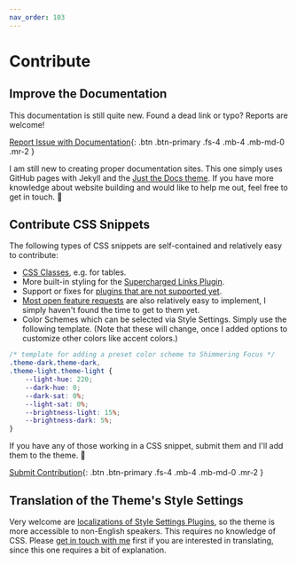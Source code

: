 ```yaml
---
nav_order: 103
---
```


# Contribute

## Improve the Documentation

This documentation is still quite new. Found a dead link or typo? Reports are welcome!

[Report Issue with Documentation](https://github.com/chrisgrieser/shimmering-focus/issues/new?assignees=&labels=documentation&template=documentation_fix.yml&title=%5BDocs%5D%3A+){: .btn .btn-primary .fs-4 .mb-4 .mb-md-0 .mr-2 }

I am still new to creating proper documentation sites. This one simply uses GitHub pages with Jekyll and the [Just the Docs theme](https://github.com/pmarsceill/just-the-docs). If you have more knowledge about website building and would like to help me out, feel free to get in touch. 🤗

## Contribute CSS Snippets
The following types of CSS snippets are self-contained and relatively easy to contribute:
- [CSS Classes](/css-classes), e.g. for tables.
- More built-in styling for the [Supercharged Links Plugin](#built-in-styling-for-supercharged-links).
- Support or fixes for [plugins that are not supported yet](https://publish.obsidian.md/hub/02+-+Community+Expansions/02.05+All+Community+Expansions/Themes/Shimmering+Focus#Plugin+Compatibility+1).
- [Most open feature requests](https://github.com/chrisgrieser/shimmering-focus/issues?q=is%3Aissue+is%3Aopen+label%3Aenhancement) are also relatively easy to implement, I simply haven't found the time to get to them yet.
- Color Schemes which can be selected via Style Settings. Simply use the following template. (Note that these will change, once I added options to customize other colors like accent colors.)

```css
/* template for adding a preset color scheme to Shimmering Focus */
.theme-dark.theme-dark,
.theme-light.theme-light {
	--light-hue: 220;
	--dark-hue: 0;
	--dark-sat: 0%;
	--light-sat: 0%;
	--brightness-light: 15%;
	--brightness-dark: 5%;
}
```

If you have any of those working in a CSS snippet, submit them and I'll add them to the theme. 🙂

[Submit Contribution](https://github.com/chrisgrieser/shimmering-focus/issues/new?assignees=&labels=contribution&template=contribute_css.yml&title=Contribution%3A+){: .btn .btn-primary .fs-4 .mb-4 .mb-md-0 .mr-2 }

## Translation of the Theme's Style Settings
Very welcome are [localizations of Style Settings Plugins](https://github.com/mgmeyers/obsidian-style-settings#localization-support), so the theme is more accessible to non-English speakers. This requires no knowledge of CSS. Please [get in touch with me](#about-the-theme-designer) first if you are interested in translating, since this one requires a bit of explanation.
